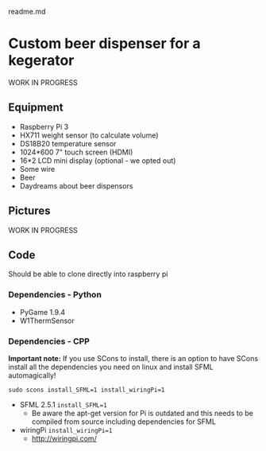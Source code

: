 readme.md

# Custom beer dispenser for a kegerator

WORK IN PROGRESS

## Equipment
* Raspberry Pi 3
* HX711 weight sensor (to calculate volume)
* DS18B20 temperature sensor
* 1024*600 7" touch screen (HDMI)
* 16*2 LCD mini display (optional - we opted out)
* Some wire
* Beer
* Daydreams about beer dispensors

## Pictures

WORK IN PROGRESS

## Code
Should be able to clone directly into raspberry pi
### Dependencies - Python
* PyGame 1.9.4 
* W1ThermSensor
### Dependencies - CPP
__Important note:__ If you use SCons to install, there is an option to have SCons install all the dependencies you need on linux and install SFML automagically!
```
sudo scons install_SFML=1 install_wiringPi=1
```
* SFML 2.5.1 `install_SFML=1`
  * Be aware the apt-get version for Pi is outdated and this needs to be compiled from source including dependencies for SFML
* wiringPi `install_wiringPi=1`
  * http://wiringpi.com/
